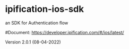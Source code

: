 # ipification-ios-sdk
an SDK for Authentication flow

#Document: https://developer.ipification.com/#/ios/latest/

Version 2.0.1 (08-04-2022)
